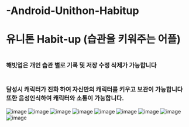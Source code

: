 # -Android-Unithon-Habitup
<H1>유니톤 Habit-up (습관을 키워주는 어플)<H1>
<H3>해빗업은 개인 습관 별로 기록 및 저장 수정 삭제가 가능합니다
 <H3><br>달성시 캐릭터가 진화 하여 자신만의 캐릭터를 키우고 보관이 가능합니다
 <br> 또한 음성인식하여 캐릭터와 소통이 가능합니다.
 </H3>





![image](https://user-images.githubusercontent.com/35086477/49073092-faa44d80-f274-11e8-8b55-33c8a5d84b63.png)
![image](https://user-images.githubusercontent.com/35086477/49073101-05f77900-f275-11e8-91e2-f745e2c29489.png)
![image](https://user-images.githubusercontent.com/35086477/49073119-0ee84a80-f275-11e8-839e-2fbe92960daf.png)
![image](https://user-images.githubusercontent.com/35086477/49073143-1b6ca300-f275-11e8-9a12-c65abebca69a.png)
![image](https://user-images.githubusercontent.com/35086477/49073151-245d7480-f275-11e8-8a49-9b0d1fc0e78e.png)
![image](https://user-images.githubusercontent.com/35086477/49073163-2a535580-f275-11e8-97ec-33e19daf1745.png)
![image](https://user-images.githubusercontent.com/35086477/49073177-30e1cd00-f275-11e8-99d0-8d73cb1d734f.png)
![image](https://user-images.githubusercontent.com/35086477/49073197-393a0800-f275-11e8-821b-1b16a094d9e9.png)
![image](https://user-images.githubusercontent.com/35086477/49073211-3fc87f80-f275-11e8-8b68-9149881b1c2a.png)

